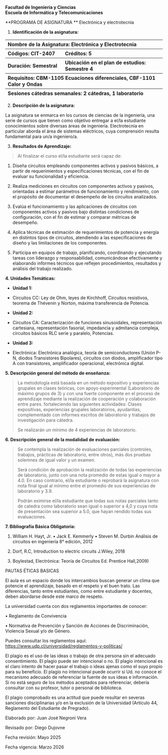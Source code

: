 **Facultad de Ingeniería y Ciencias  
Escuela de Informática y Telecomunicaciones**

**PROGRAMA DE ASIGNATURA  **
Electrónica y electrotecnia

1.  **Identificación de la asignatura:**

<table>
<colgroup>
<col style="width: 36%" />
<col style="width: 63%" />
</colgroup>
<thead>
<tr>
<th colspan="2" style="text-align: left;">Nombre de la Asignatura:
Electrónica y Electrotecnia</th>
</tr>
<tr>
<th style="text-align: left;">Códigos: CIT-2407</th>
<th style="text-align: left;">Créditos: 5</th>
</tr>
<tr>
<th style="text-align: left;">Duración: Semestral</th>
<th style="text-align: left;">Ubicación en el plan de estudios: Semestre
4</th>
</tr>
<tr>
<th colspan="2" style="text-align: left;">Requisitos: CBM-1105
Ecuaciones diferenciales, CBF-1101 Calor y Ondas</th>
</tr>
<tr>
<th colspan="2" style="text-align: left;">Sesiones cátedras semanales: 2
cátedras, 1 laboratorio</th>
</tr>
</thead>
<tbody>
</tbody>
</table>

2.  **Descripción de la asignatura:**

La asignatura se enmarca en los cursos de ciencias de la ingeniería, una
serie de cursos que tienen como objetivo entregar a el/la estudiante
conocimientos sobre diversas áreas de ingeniería. Electrotecnia en
particular aborda el área de sistemas eléctricos, cuya comprensión
resulta fundamental para un/a ingeniero/a.

3.  **Resultados de Aprendizaje:**

> Al finalizar el curso el/la estudiante será capaz de:

1.  Diseña circuitos empleando componentes activos y pasivos básicos, a
    partir de requerimientos y especificaciones técnicas, con el fin de
    evaluar su funcionalidad y eficiencia.

2.  Realiza mediciones en circuitos con componentes activos y pasivos,
    orientadas a estimar parámetros de funcionamiento y rendimiento, con
    el propósito de documentar el desempeño de los circuitos analizados.

3.  Evalúa el funcionamiento y las aplicaciones de circuitos con
    componentes activos y pasivos bajo distintas condiciones de
    configuración, con el fin de estimar y comparar métricas de
    desempeño.

4.  Aplica técnicas de estimación de requerimientos de potencia y
    energía en distintos tipos de circuitos, atendiendo a las
    especificaciones de diseño y las limitaciones de los componentes.

5.  Participa en equipos de trabajo, planificando, coordinando y
    ejecutando tareas con liderazgo y responsabilidad, comunicándose
    efectivamente y elaborando informes técnicos que reflejen
    procedimientos, resultados y análisis del trabajo realizado.

**4. Unidades Temáticas:**

- **Unidad 1:**

<!-- -->

- Circuitos CC: Ley de Ohm, leyes de Kirchhoff, Circuitos resistivos,
  teorema de Thévenin y Norton, máxima transferencia de Potencia.

<!-- -->

- **Unidad 2:**

<!-- -->

- Circuitos CA: Caracterización de funciones sinusoidales,
  representación cartesiana, representación fasorial, impedancia y
  admitancia compleja, circuitos básicos RLC serie y paralelo,
  Potencias.

<!-- -->

- **Unidad 3:**

<!-- -->

- Electrónica: Electrónica analógica, teoría de semiconductores (Unión
  P-N, diodos Transistores Bipolares), circuitos con diodos,
  amplificador tipo A con transistores, amplificador operacional,
  electrónica digital.

**5. Descripción general del método de enseñanza:**

> La metodología está basada en un método expositivo y experiencias
> grupales en clases teóricas, con apoyo experimental (Laboratorio de
> máximo grupos de 3) y con una fuerte componente en el proceso de
> aprendizaje mediante la realización de cooperación y colaboración
> entre pares. fortaleciendo las siguientes actividades: Clases
> expositivas, experiencias grupales laboratorios, ayudantías,
> complementado con informes escritos de laboratorio y trabajos de
> investigación para cátedra.
>
> Se realizarán un mínimo de 4 experiencias de laboratorio.

**6. Descripción general de la modalidad de evaluación:**

> Se contempla la realización de evaluaciones parciales (controles,
> trabajos, prácticas de laboratorio, entre otros), más dos pruebas
> solemnes de igual valor y un examen.
>
> Será condición de aprobación la realización de todas las experiencias
> de laboratorio, junto con una nota promedio de estas igual o mayor a
> 4.0. En caso contrario, el/la estudiante o reprobará la asignatura con
> nota final igual al mínimo entre el promedio de sus experiencias de
> laboratorio y 3.9.
>
> Podrán eximirse el/la estudiante que todas sus notas parciales tanto
> de catedra como laboratorio sean igual o superior a 4,0 y cuya nota de
> presentación sea superior a 5.0, que hayan rendido todas sus
> evaluaciones.

**7. Bibliografía Básica Obligatoria:**

1.  William H. Hayt, Jr. • Jack E. Kemmerly • Steven M. Durbin Análisis
    de circuitos en ingeniería 8° edición, 2012

2.  Dorf, R.C, Introduction to electric circuits J.Wiley, 2018

3.  Boylestad, Electrónica: Teoría de Circuitos Ed. Prentice Hall,2009)

PAUTAS ÉTICAS BASICAS

El aula es un espacio donde los intercambios buscan generar un clima que
potencie el aprendizaje, basado en el respeto y el buen trato. Las
diferencias, tanto entre estudiantes, como entre estudiante y docentes,
deben abordarse desde este marco de respeto.

La universidad cuenta con dos reglamentos importantes de conocer:

• Reglamento de Convivencia

• Normativa de Prevención y Sanción de Acciones de Discriminación,
Violencia Sexual y/o de Género.

Puedes consultar los reglamentos aquí:
https://www.udp.cl/universidad/reglamentos-y-politicas/

El plagio es el uso de las ideas o trabajo de otra persona sin el
adecuado consentimiento. El plagio puede ser intencional o no. El plagio
intencional es el claro intento de hacer pasar el trabajo o ideas ajenas
como el suyo propio para su beneficio. El plagio no intencional puede
ocurrir si Ud. no conoce el mecanismo adecuado de referenciar la fuente
de sus ideas e información. Si no está seguro de los métodos aceptados
para referenciar, debería consultar con su profesor, tutor o personal de
biblioteca.

El plagio comprobado es una actitud que puede resultar en severas
sanciones disciplinarias y/o en la exclusión de la Universidad (Artículo
44, Reglamento del Estudiante de Pregrado).

Elaborado por: Juan José Negroni Vera

Revisado por: Diego Dujovne

Fecha revisión: Mayo 2025

Fecha vigencia: Marzo 2026
